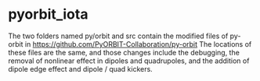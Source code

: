 # pyorbit_iota

The two folders named py/orbit and src contain the modified files of py-orbit in https://github.com/PyORBIT-Collaboration/py-orbit
The locations of these files are the same, and those changes include the debugging, the removal of nonlinear effect in dipoles and quadrupoles, and the addition of dipole edge effect and dipole / quad kickers.
